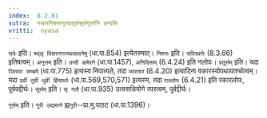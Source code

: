 ```yaml
---
index:  8.2.61
sutra:  नसत्तनिषत्तानुत्तप्रतूर्त्तसूर्त्तगूर्त्तानि छन्दसि
vritti:  nyasa
---
```


`सदेः` इति। `षद्लृ विशरणगत्यवसादनेषु` (धा.पा.854) इत्येतस्मात्। `निषत्तः` इति। `सदिरप्रत्तेः` (8.3.66) इतिषत्वम्।
`अनुत्तम्` इति। `उन्दी क्लेदने` (धा.पा.1457), `अनिदिताम्` (6.4.24) इति नलोपः।
`प्रतूर्त्तम्` इति। यदा `ञित्वरा सम्भ्रमे` (धा.पा.775) इत्यस्य निपात्यते, तदा `ज्वरत्वर` (6.4.20) इत्यादिना वकारस्योपथायाश्चोत्वम्। यदा `उर्वी तुर्वी थुर्वी हिंसार्थाः` (धा.पा.569,570,571) इत्यस्य, तदा `राल्लोपः` (6.4.21) इति रकारलोपः, पूर्ववद्दीर्घः।
`सूर्त्तम्` इति। `सृ गतौ` (धा.पा.935) उत्वसन्नियोगे रपरत्वम्, पूर्वद्दीर्घः।

`गूर्त्तम्` इति। `गुरी उद्यमाने` झ्र्`गूरी`--प्रा.मु.पाठट (धा.पा.1396)।

